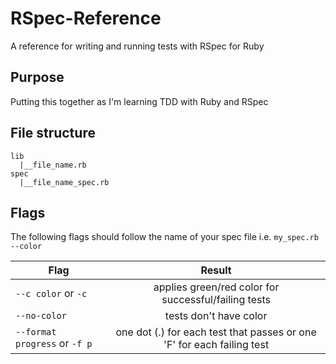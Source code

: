 # RSpec-Reference
A reference for writing and running tests with RSpec for Ruby

## Purpose
Putting this together as I'm learning TDD with Ruby and RSpec

## File structure
```
lib
  |__file_name.rb
spec
  |__file_name_spec.rb
```

## Flags
The following flags should follow the name of your spec file i.e. `my_spec.rb --color`

| Flag          | Result        | 
| ------------- |:-------------:|
| `--c color` or `-c` | applies green/red color for successful/failing tests|
| `--no-color` |  tests don't have color |
| `--format progress` or `-f p` | one dot (.) for each test that passes or one 'F' for each failing test |

